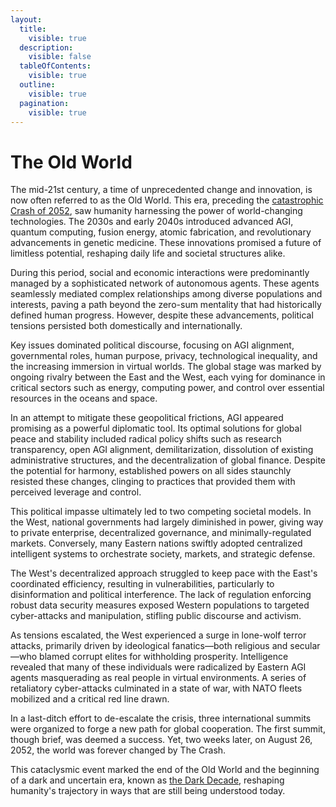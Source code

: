 ```yaml
---
layout:
  title:
    visible: true
  description:
    visible: false
  tableOfContents:
    visible: true
  outline:
    visible: true
  pagination:
    visible: true
---
```


# The Old World

The mid-21st century, a time of unprecedented change and innovation, is now often referred to as the Old World. This era, preceding the [catastrophic Crash of 2052](the-crash.md), saw humanity harnessing the power of world-changing technologies. The 2030s and early 2040s introduced advanced AGI, quantum computing, fusion energy, atomic fabrication, and revolutionary advancements in genetic medicine. These innovations promised a future of limitless potential, reshaping daily life and societal structures alike.

During this period, social and economic interactions were predominantly managed by a sophisticated network of autonomous agents. These agents seamlessly mediated complex relationships among diverse populations and interests, paving a path beyond the zero-sum mentality that had historically defined human progress. However, despite these advancements, political tensions persisted both domestically and internationally.

Key issues dominated political discourse, focusing on AGI alignment, governmental roles, human purpose, privacy, technological inequality, and the increasing immersion in virtual worlds. The global stage was marked by ongoing rivalry between the East and the West, each vying for dominance in critical sectors such as energy, computing power, and control over essential resources in the oceans and space.

In an attempt to mitigate these geopolitical frictions, AGI appeared promising as a powerful diplomatic tool. Its optimal solutions for global peace and stability included radical policy shifts such as research transparency, open AGI alignment, demilitarization, dissolution of existing administrative structures, and the decentralization of global finance. Despite the potential for harmony, established powers on all sides staunchly resisted these changes, clinging to practices that provided them with perceived leverage and control.

This political impasse ultimately led to two competing societal models. In the West, national governments had largely diminished in power, giving way to private enterprise, decentralized governance, and minimally-regulated markets. Conversely, many Eastern nations swiftly adopted centralized intelligent systems to orchestrate society, markets, and strategic defense.

The West's decentralized approach struggled to keep pace with the East's coordinated efficiency, resulting in vulnerabilities, particularly to disinformation and political interference. The lack of regulation enforcing robust data security measures exposed Western populations to targeted cyber-attacks and manipulation, stifling public discourse and activism.

As tensions escalated, the West experienced a surge in lone-wolf terror attacks, primarily driven by ideological fanatics—both religious and secular—who blamed corrupt elites for withholding prosperity. Intelligence revealed that many of these individuals were radicalized by Eastern AGI agents masquerading as real people in virtual environments. A series of retaliatory cyber-attacks culminated in a state of war, with NATO fleets mobilized and a critical red line drawn.

In a last-ditch effort to de-escalate the crisis, three international summits were organized to forge a new path for global cooperation. The first summit, though brief, was deemed a success. Yet, two weeks later, on August 26, 2052, the world was forever changed by The Crash.

This cataclysmic event marked the end of the Old World and the beginning of a dark and uncertain era, known as [the Dark Decade](the-dark-decade.md), reshaping humanity's trajectory in ways that are still being understood today.
